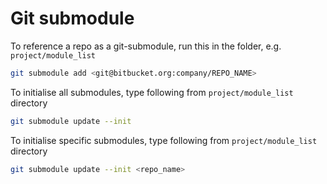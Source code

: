 # Git submodule

To reference a repo as a git-submodule, run this in the folder, e.g. `project/module_list`

```bash
git submodule add <git@bitbucket.org:company/REPO_NAME>
```

To initialise all submodules, type following from `project/module_list` directory

```bash
git submodule update --init
```

To initialise specific submodules, type following from `project/module_list` directory

```bash
git submodule update --init <repo_name>
```

